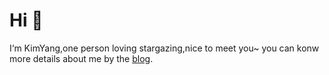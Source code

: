 # Hi  👋

I‘m KimYang,one person loving stargazing,nice to meet you~ you can konw more details about me by the [blog](https://www.kimyang.cn/).
